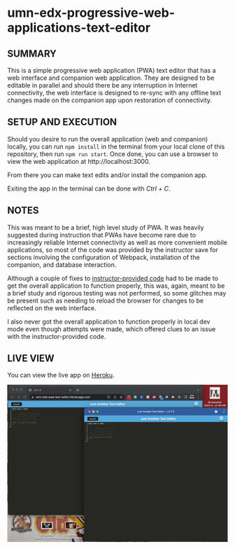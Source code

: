 # umn-edx-progressive-web-applications-text-editor

## SUMMARY
This is a simple progressive web application (PWA) text editor that has a web interface and companion web application.  They are designed to be editable in parallel and should there be any interruption in Internet connectivity, the web interface is designed to re-sync with any offline text changes made on the companion app upon restoration of connectivity.

## SETUP AND EXECUTION
Should you desire to run the overall application (web and companion) locally, you can run `npm install` in the terminal from your local clone of this repository, then run `npm run start`.  Once done, you can use a browser to view the web application at http://localhost:3000.

From there you can make text edits and/or install the companion app.

Exiting the app in the terminal can be done with *Ctrl + C*.

## NOTES
This was meant to be a brief, high level study of PWA.  It was heavily suggested during instruction that PWAs have become rare due to increasingly reliable Internet connectivity as well as more convenient mobile applications, so most of the code was provided by the instructor save for sections involving the configuration of Webpack, installation of the companion, and database interaction.

Although a couple of fixes to [instructor-provided code](https://github.com/galmes2u/pwa-homework-helper) had to be made to get the overall application to function properly, this was, again, meant to be a brief study and rigorous testing was not performed, so some glitches may be present such as needing to reload the browser for changes to be reflected on the web interface.

I also never got the overall application to function properly in local dev mode even though attempts were made, which offered clues to an issue with the instructor-provided code.

## LIVE VIEW
You can view the live app on [Heroku](https://umn-edx-pwa-text-editor.herokuapp.com/).

![Screenshot](./Assets/images/umn-edx-progressive-web-applications-text-editor.png)
